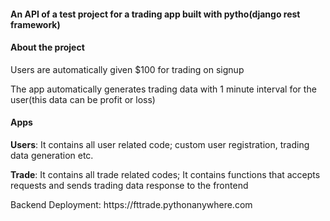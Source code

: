 <h4>An API of a test project for a trading app built with pytho(django rest framework)</h4>

<h4>About the project</h4>
<p> Users are automatically given $100 for trading on signup</p>
<p>The app automatically generates trading data with 1 minute interval for the user(this data can be profit or loss)</p>

<h4>Apps</h4>
<p><b>Users</b>: It contains all user related code; custom user registration, trading data generation etc.</p>
<p><b>Trade</b>: It contains all trade related codes; It contains functions that accepts requests and sends trading data response to the frontend</p>


<p>Backend Deployment: https://fttrade.pythonanywhere.com</p>

